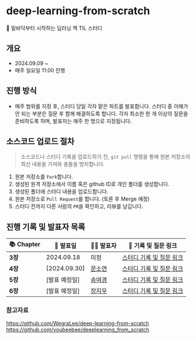 # deep-learning-from-scratch
📖 밑바닥부터 시작하는 딥러닝 책 TIL 스터디

## 개요
- 2024.09.09 ~
- 매주 일요일 11:00 진행

## 진행 방식
- 매주 범위를 지정 후, 스터디 당일 각자 맡은 파트를 발표합니다. 스터디 중 이해가 안 되는 부분은 질문 후 함께 해결하도록 합니다. 각자 최소한 한 개 이상의 질문을 준비하도록 하며, 발표자는 매주 한 명으로 지정됩니다.

## 소스코드 업로드 절차
> 소스코드나 스터디 기록을 업로드하기 전, `git pull` 명령을 통해 원본 저장소의 최신 내용을 가져와 충돌을 방지합니다.
1. 원본 저장소를 `Fork`합니다.
2. 생성된 원격 저장소에서 이름 혹은 github ID로 개인 폴더를 생성합니다.
3. 생성된 폴더에 스터디 내용을 업로드합니다.
4. 원본 저장소로 `Pull Request`를 합니다. (토론 후 Merge 예정)
5. 스터디 전까지 다른 사람의 `PR`을 확인하고, 리뷰를 남깁니다.

## 진행 기록 및 발표자 목록
| 📚 **Chapter** | 📅 **발표일** | 🧑‍🏫 **발표자** | 📝 **기록 및 질문 링크** |
| --- | --- | --- | --- |
| **3장** | 2024.09.18 | 미정 | [스터디 기록 및 질문 링크](#) |
| **4장** | [2024.09.30] | [문소연](https://github.com/dotz0ver) | [스터디 기록 및 질문 링크](#) |
| **5장** | [발표 예정일] | [송여경](https://github.com/0gonge) | [스터디 기록 및 질문 링크](#) |
| **6장** | [발표 예정일] | [장지우](https://github.com/zangzoo) | [스터디 기록 및 질문 링크](#) |


### 참고자료
https://github.com/WegraLee/deep-learning-from-scratch
https://github.com/youbeebee/deeplearning_from_scratch
